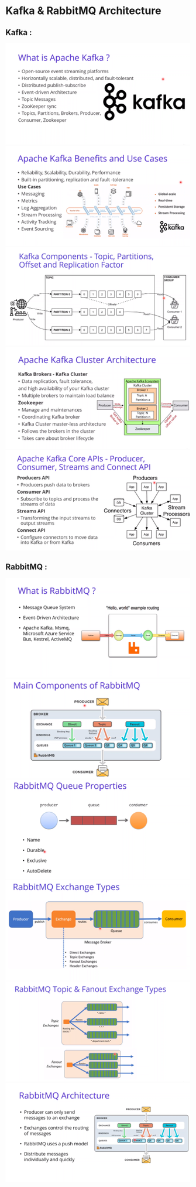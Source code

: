 # Kafka & RabbitMQ Architecture

## Kafka :

![](kafka_0.png)
![](kafka_1.png)
![](kafka_2.png)
![](kafka_3.png)
![](kafka_4.png)

## RabbitMQ :

![](rabbitmq_0.png)
![](rabbitmq_1.png)
![](rabbitmq_2.png)
![](rabbitmq_3.png)
![](rabbitmq_4.png)
![](rabbitmq_5.png)

